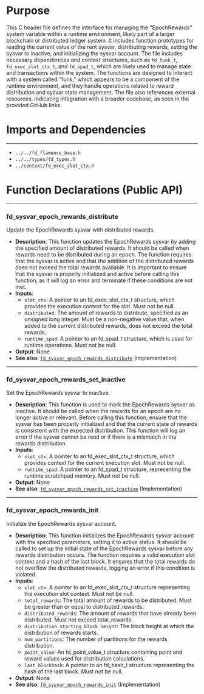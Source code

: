 # Purpose
This C header file defines the interface for managing the "EpochRewards" system variable within a runtime environment, likely part of a larger blockchain or distributed ledger system. It includes function prototypes for reading the current value of the rent sysvar, distributing rewards, setting the sysvar to inactive, and initializing the sysvar account. The file includes necessary dependencies and context structures, such as `fd_funk_t`, `fd_exec_slot_ctx_t`, and `fd_spad_t`, which are likely used to manage state and transactions within the system. The functions are designed to interact with a system called "funk," which appears to be a component of the runtime environment, and they handle operations related to reward distribution and sysvar state management. The file also references external resources, indicating integration with a broader codebase, as seen in the provided GitHub links.
# Imports and Dependencies

---
- `../../fd_flamenco_base.h`
- `../../types/fd_types.h`
- `../context/fd_exec_slot_ctx.h`


# Function Declarations (Public API)

---
### fd\_sysvar\_epoch\_rewards\_distribute<!-- {{#callable_declaration:fd_sysvar_epoch_rewards_distribute}} -->
Update the EpochRewards sysvar with distributed rewards.
- **Description**: This function updates the EpochRewards sysvar by adding the specified amount of distributed rewards. It should be called when rewards need to be distributed during an epoch. The function requires that the sysvar is active and that the addition of the distributed rewards does not exceed the total rewards available. It is important to ensure that the sysvar is properly initialized and active before calling this function, as it will log an error and terminate if these conditions are not met.
- **Inputs**:
    - `slot_ctx`: A pointer to an fd_exec_slot_ctx_t structure, which provides the execution context for the slot. Must not be null.
    - `distributed`: The amount of rewards to distribute, specified as an unsigned long integer. Must be a non-negative value that, when added to the current distributed rewards, does not exceed the total rewards.
    - `runtime_spad`: A pointer to an fd_spad_t structure, which is used for runtime operations. Must not be null.
- **Output**: None
- **See also**: [`fd_sysvar_epoch_rewards_distribute`](fd_sysvar_epoch_rewards.c.driver.md#fd_sysvar_epoch_rewards_distribute)  (Implementation)


---
### fd\_sysvar\_epoch\_rewards\_set\_inactive<!-- {{#callable_declaration:fd_sysvar_epoch_rewards_set_inactive}} -->
Set the EpochRewards sysvar to inactive.
- **Description**: This function is used to mark the EpochRewards sysvar as inactive. It should be called when the rewards for an epoch are no longer active or relevant. Before calling this function, ensure that the sysvar has been properly initialized and that the current state of rewards is consistent with the expected distribution. This function will log an error if the sysvar cannot be read or if there is a mismatch in the rewards distribution.
- **Inputs**:
    - `slot_ctx`: A pointer to an fd_exec_slot_ctx_t structure, which provides context for the current execution slot. Must not be null.
    - `runtime_spad`: A pointer to an fd_spad_t structure, representing the runtime scratchpad memory. Must not be null.
- **Output**: None
- **See also**: [`fd_sysvar_epoch_rewards_set_inactive`](fd_sysvar_epoch_rewards.c.driver.md#fd_sysvar_epoch_rewards_set_inactive)  (Implementation)


---
### fd\_sysvar\_epoch\_rewards\_init<!-- {{#callable_declaration:fd_sysvar_epoch_rewards_init}} -->
Initialize the EpochRewards sysvar account.
- **Description**: This function initializes the EpochRewards sysvar account with the specified parameters, setting it to active status. It should be called to set up the initial state of the EpochRewards sysvar before any rewards distribution occurs. The function requires a valid execution slot context and a hash of the last block. It ensures that the total rewards do not overflow the distributed rewards, logging an error if this condition is violated.
- **Inputs**:
    - `slot_ctx`: A pointer to an fd_exec_slot_ctx_t structure representing the execution slot context. Must not be null.
    - `total_rewards`: The total amount of rewards to be distributed. Must be greater than or equal to distributed_rewards.
    - `distributed_rewards`: The amount of rewards that have already been distributed. Must not exceed total_rewards.
    - `distribution_starting_block_height`: The block height at which the distribution of rewards starts.
    - `num_partitions`: The number of partitions for the rewards distribution.
    - `point_value`: An fd_point_value_t structure containing point and reward values used for distribution calculations.
    - `last_blockhash`: A pointer to an fd_hash_t structure representing the hash of the last block. Must not be null.
- **Output**: None
- **See also**: [`fd_sysvar_epoch_rewards_init`](fd_sysvar_epoch_rewards.c.driver.md#fd_sysvar_epoch_rewards_init)  (Implementation)


